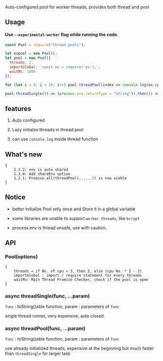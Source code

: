 Auto-configured pool for worker threads, provides both thread and pool

## Usage

#### Use `--experimental-worker` flag while running the code.

```js
const Pool = require("thread_pools");

let ezpool = new Pool();
let pool = new Pool({
  threads: 2,
  importGlobal: `const os = require('os');`,
  waitMs: 1000
});

for (let i = 0; i < 10; i++) pool.threadPool(index => console.log(os.cpus().length + index), i);

pool.threadSingle(() => (process.env.returnType = "String")).then(() => console.log(process.env.returnType));
```

## features

1. Auto configured

2. Lazy initialze threads in thread pool

3. can use `console.log` inside thread function

## What's new

```
{
    1.3.2: env is auto shared
    1.3.0: Add shareEnv option
    1.2.1: Promise.all(threadPool(......)) is now viable
}
```

## Notice

- better initialize Pool only once and Store it in a global variable

- some libraries are unable to support `worker_threads`, like `bcrypt`

- process.env is thread unsafe, use with caution.

## API

### Pool(options)

```
{
    threads = if No. of cpu < 3, then 2, else (cpu No. * 2 - 2)
    importGlobal : import / require statement for every threads
    waitMs: Main Thread Promise Checker, check if the pool is open
}
```

### async threadSingle(func, ...param)

`func` : toString()able function, param : parameters of `func`

single thread runner, very expensive, auto closed.

### async threadPool(func, ...param)

`func` : toString()able function, param : parameters of `func`

use already initialized threads, expensive at the beginning but much faster than `threadSingle` for larger task
